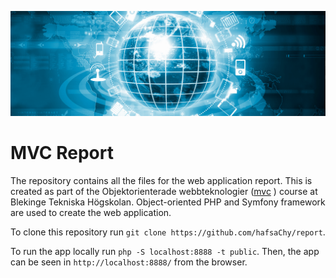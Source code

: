 ![Alt mvc](./public/img/webtech.png)
# MVC Report
The repository contains all the files for the web application report. This is created as part of the Objektorienterade webbteknologier ([mvc](https://dbwebb.se/kurser/mvc-v2)
) course at Blekinge Tekniska Högskolan. Object-oriented PHP and Symfony framework are used to create the web application.

To clone this repository run ```git clone https://github.com/hafsaChy/report```.

To run the app locally run ```php -S localhost:8888 -t public```. Then, the app can be seen in ```http://localhost:8888/``` from the browser. 
